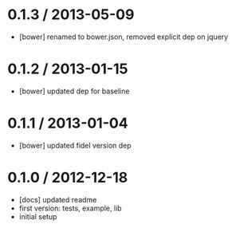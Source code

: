 
0.1.3 / 2013-05-09 
==================

  * [bower] renamed to bower.json, removed explicit dep on jquery

0.1.2 / 2013-01-15 
==================

  * [bower] updated dep for baseline

0.1.1 / 2013-01-04 
==================

  * [bower] updated fidel version dep

0.1.0 / 2012-12-18 
==================

  * [docs] updated readme
  * first version: tests, example, lib
  * initial setup
